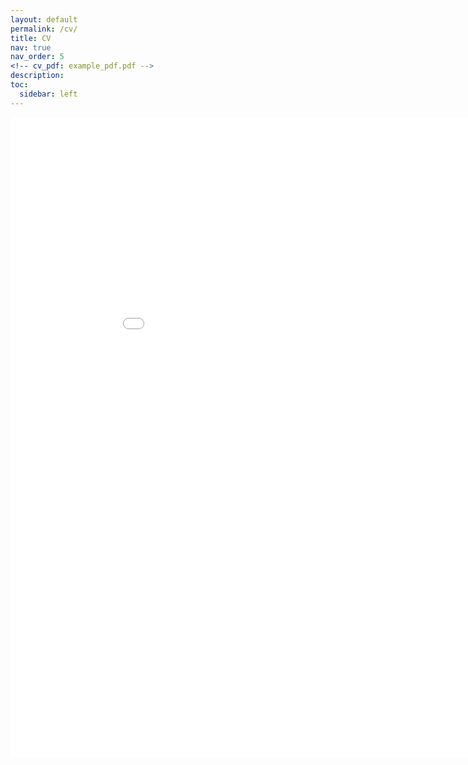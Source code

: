 ```yaml
---
layout: default
permalink: /cv/
title: CV
nav: true
nav_order: 5
<!-- cv_pdf: example_pdf.pdf -->
description:
toc:
  sidebar: left
---
```


<div id="cv" class="content"> <embed src="../assets/cv.pdf" width="960" height="1024" alt="pdf" pluginspage="http://www.adobe.com/products/acrobat/readstep2.html"> </div>